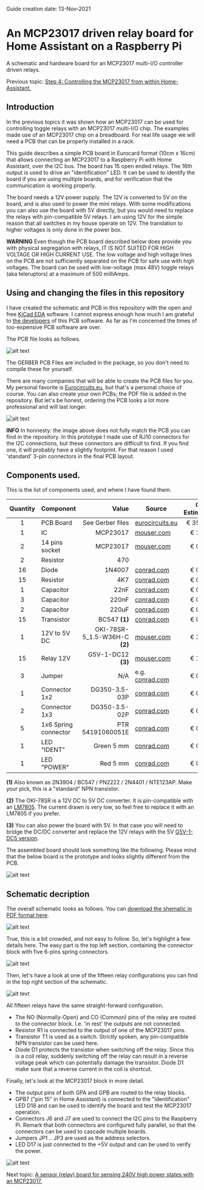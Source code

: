 Guide creation date: 13-Nov-2021

# An MCP23017 driven relay board for Home Assistant on a Raspberry Pi
A schematic and hardware board for an MCP23017 multi-I/O controller driven relays.

Previous topic: [Step 4: Controlling the MCP23017 from within Home-Assistant.](https://github.com/JurgenVanGorp/MCP23017-multi-I-O-Control-with-Raspberry-Pi-and-Home-Assistant)

## Introduction

In the previous topics it was shown how an MCP23017 can be used for controlling toggle relays with an MCP23017 multi-I/O chip. The examples made use of an MCP23017 chip on a breadboard. For real life usage we will need a PCB that can be properly installed in a rack.

This guide describes a simple PCB board in Eurocard format (10cm x 16cm) that allows connecting an MCP23017 to a Raspberry Pi with Home Assistant, over the I2C bus. The board has 15 open ended relays. The 16th output is used to drive an "identification" LED. It can be used to identify the board if you are using multiple boards, and for verification that the communication is working properly.

The board needs a 12V power supply. The 12V is converted to 5V on the board, and is also used to power the mini relays. With some modifications you can also use the board with 5V directly, but you would need to replace the relays with pin-compatible 5V relays. I am using 12V for the simple reason that all switches in my house operate on 12V. The translation to higher voltages is only done in the power box.

**WARNING** Even though the PCB board described below does provide you with physical segregation with relays, IT IS NOT SUITED FOR HIGH VOLTAGE OR HIGH CURRENT USE. The low voltage and high voltage lines on the PCB are not sufficiently separated on the PCB for safe use with high voltages. The board can be used with low-voltage (max 48V) toggle relays (aka teleruptors) at a maximum of 500 milliAmps.

## Using and changing the files in this repository

I have created the schematic and PCB in this repository with the open and free [KiCad EDA](https://www.kicad.org/) software. I cannot express enough how much I am grateful to [the developers](https://www.kicad.org/about/kicad/) of this PCB software. As far as I'm concerned the times of too-expensive PCB software are over.

The PCB file looks as follows.

![alt text](https://github.com/JurgenVanGorp/an-mcp23017-driven-relay-board/blob/main/images/PCB_Overview.png)

The GERBER PCB Files are included in the package, so you don't need to compile these for yourself.

There are many companies that will be able to create the PCB files for you. My personal favorite is [Eurocircuits.eu](https://www.eurocircuits.com/), but that's a personal choice of course. You can also create your own PCBs; the PDF file is added in the repository. But let's be honest, ordering the PCB looks a lot more professional and will last longer.

![alt text](https://github.com/JurgenVanGorp/an-mcp23017-driven-relay-board/blob/main/images/DriverPCB.png)

**INFO** In honnesty: the image above does not fully match the PCB you can find in the repository. In this prototype I made use of RJ10 connectors for the I2C connections, but these connectors are difficult to find. If you find one, it will probably have a slightly footprint. For that reason I used 'standard' 3-pin connectors in the final PCB layout.

## Components used.

This is the list of components used, and where I have found them.

| Quantity | Component    | Value                     | Source                 | Cost Estimate |
|:--------:|--------------|--------------------------:|------------------------|--------------:|
| 1        | PCB Board    | See Gerber files | [eurocircuits.eu](https://www.eurocircuits.eu) | € 35.00 | 
| 1        | IC           | MCP23017                  | [mouser.com](https://eu.mouser.com/ProductDetail/Microchip/MCP23017-E-SP?qs=sGAEpiMZZMsVgcksf1EMUq%252Bl%252ByrW%252Br2s) | € 1.35 |
| 2        | 14 pins socket | MCP23017                  | [mouser.com](https://www.conrad.com/p/tru-components-ic-socket-contact-spacing-254-mm-762-mm-number-of-pins-14-1-pcs-1568704) | € 0.40 |
| 2        | Resistor     | 470 |  |  | 
| 16       | Diode        | 1N4007 | [conrad.com](https://www.conrad.com/p/diotec-si-rectifier-1n4007-do-204al-1000-v-1-a-162272) | € 0.09 | 
| 15       | Resistor     | 4K7 | [conrad.com](https://www.conrad.com/p/tru-components-tc-mf0w4ff4701a50203-metal-film-resistor-47-k-axial-lead-0207-025-w-1-1-pcs-1585059) | € 0.10 | 
| 1        | Capacitor    | 22nF  | [conrad.com](https://www.conrad.com/p/tru-components-tc-k22nf5-ceramic-capacitor-tht-22-nf-100-v-20-1-pcs-1589451) | € 0.10 | 
| 3        | Capacitor    | 220nF | [conrad.com](https://www.conrad.com/p/kemet-c320c224m5u5ta-ceramic-capacitor-radial-lead-220-nf-50-v-20-l-x-w-x-h-508-x-318-x-584-mm-1-pcs-1420328) | € 0.60 | 
| 2        | Capacitor     | 220uF | [conrad.com](https://www.conrad.com/p/europe-chemicon-eky-500ell221mj16s-electrolytic-capacitor-radial-lead-5-mm-220-f-50-v-20-x-h-10-mm-x-16-mm-1-pc-1505568) | € 0.50 | 
| 15       | Transistor   | BC547 **(1)** | [conrad.com](https://www.conrad.com/search?search=140539&searchType=regular) | € 0.05 |
| 1        | 12V to 5V DC | OKI-78SR-5_1.5-W36H-C **(2)** | [mouser.com](https://eu.mouser.com/ProductDetail/Murata/OKI-78SR-5-15-W36H-C?qs=sGAEpiMZZMsbRVlHDoeFZD%252BySXGErvIJc3su7QBo1Is%3D) | € 3.64 | 
| 15       | Relay 12V    | G5V-1-DC12 **(3)**           | [mouser.com](https://eu.mouser.com/ProductDetail/Omron/G5V-1-DC12?qs=sGAEpiMZZMv0NwlthflBi%2Fae0vpIDW5L) | € 1.45 |
| 3        | Jumper       | N/A      | e.g. [conrad.com](https://www.conrad.com/p/tru-components-shorting-jumper-contact-spacing-254-mm-pins-per-row2-content-100-pcs-1693950) | € 0.35 | 
| 1        | Connector 1x2 | DG350-3.5-03P    | [conrad.com](https://www.conrad.com/p/degson-dg350-35-02p-14-00ah-200-screw-terminal-2-mm-number-of-pins-2-green-200-pcs-1595136) | € 0.22 | 
| 2        | Connector 1x3 | DG350-3.5-02P    | [conrad.com](https://www.conrad.com/p/degson-dg350-35-03p-14-00ah-200-screw-terminal-2-mm-number-of-pins-3-green-200-pcs-1595217) | € 0.32 | 
| 5        | 1x6 Spring connector | PTR 54191060051E | [conrad.com](https://www.conrad.com/p/ptr-54191060051e-spring-loaded-terminal-075-mm-number-of-pins-6-pebble-grey-1-pcs-569770) | € 0.36 | 
| 1        | LED "IDENT"  | Green 5 mm | [conrad.com](https://www.conrad.com/p/vishay-tlhr-5400-led-wired-super-red-circular-5-mm-10-mcd-30-30-ma-2-v-184389) | € 0.20 | 
| 1        | LED "POWER"  | Red 5 mm | [conrad.com](https://www.conrad.com/p/kingbright-l-7113id-led-wired-red-circular-5-mm-45-mcd-30-20-ma-2-v-180139) | € 0.20 | 

**(1)** Also known as 2N3904 / BC547 / PN2222 / 2N4401 / NTE123AP. Make your pick, this is a "standard" NPN transistor. 

**(2)** The OKI-78SR is a 12V DC to 5V DC converter. It is pin-compatible with an [LM7805](https://eu.mouser.com/ProductDetail/Texas-Instruments/LM7805CT?qs=sGAEpiMZZMsFKQfwwdJx%2FxW4Tr%252BxPyoqmeSSFfZw3i4%3D). The current drawn is very low, so feel free to replace it with an LM7805 if you prefer.

**(3)** You can also power the board with 5V. In that case you will need to bridge the DC/DC converter and replace the 12V relays with the 5V [G5V-1-DC5 version](https://eu.mouser.com/ProductDetail/Omron/G5V-1-2-DC5?qs=sGAEpiMZZMsKEdP9slC0YbH1hXJZnuIH7AhUMezYhKg%3D).

The assembled board should look something like the following. Please mind that the below board is the prototype and looks slightly different from the PCB.

![alt text](https://github.com/JurgenVanGorp/an-mcp23017-driven-relay-board/blob/main/images/DriverPCBassembled.jpg)


## Schematic decription

The overall schematic looks as follows. You can [download the shematic in PDF format here](https://github.com/JurgenVanGorp/an-mcp23017-driven-relay-board/blob/main/DOMOTICS%20MCP23017%20Relay%20Control/PCB%20Layouts.pdf).

![alt text](https://github.com/JurgenVanGorp/an-mcp23017-driven-relay-board/blob/main/images/FullSchematic.png)

True, this is a bit crowded, and not easy to follow. So, let's highlight a few details here. The easy part is the top left section, containing the connector block with five 6-pins spring connectors.

![alt text](https://github.com/JurgenVanGorp/an-mcp23017-driven-relay-board/blob/main/images/Connectorblock.png)

Then, let's have a look at one of the fifteen relay configurations you can find in the top right section of the schematic.

![alt text](https://github.com/JurgenVanGorp/an-mcp23017-driven-relay-board/blob/main/images/RelayDetail.png)

All fifteen relays have the same straight-forward configuration.
* The NO (Normally-Open) and CO (Common) pins of the relay are routed to the connector block. I.e. 'in rest' the outputs are not connected.
* Resistor R1 is connected to the output of one of the MCP23017 pins.
* Transistor T1 is used as a switch. Strictly spoken, any pin-compatible NPN transistor can be used here.
* Diode D1 protects the transistor when switching off the relay. Since this is a coil relay, suddenly switching off the relay can result in a reverse voltage peak which can potentially damage the transistor. Diode D1 make sure that a reverse current in the coil is shortcut.

Finally, let's look at the MCP23017 block in more detail.
* The output pins of both GPA and GPB are routed to the relay blocks. 
* GPB7 ("pin 15" in Home Assistant) is connected to the "Identification" LED D18 and can be used to identify the board and test the MCP23017 operation.
* Connectors J6 and J7 are used to connect the I2C pins to the Raspberry Pi. Remark that both connectors are configured fully parallel, so that the connectors can be used to cascade multiple boards.
* Jumpers JP1 .. JP3 are used as the address selectors.
* LED D17 is just connected to the +5V output and can be used to verify the power.

![alt text](https://github.com/JurgenVanGorp/an-mcp23017-driven-relay-board/blob/main/images/mcp23017detail.png)


Next topic: [A sensor (relay) board for sensing 240V high power states with an MCP23017.](https://github.com/JurgenVanGorp/an-MCP23017-driven-high-voltage-sensor-board)
